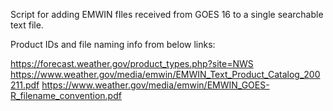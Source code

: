 Script for adding EMWIN fIles received from GOES 16 to a single searchable text file.

Product IDs and file naming info from below links:

https://forecast.weather.gov/product_types.php?site=NWS
https://www.weather.gov/media/emwin/EMWIN_Text_Product_Catalog_200211.pdf
https://www.weather.gov/media/emwin/EMWIN_GOES-R_filename_convention.pdf

